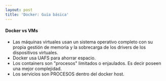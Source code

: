 ```yaml
---
layout: post
title: 'Docker: Guía básica'
---
```


#### Docker vs VMs
- Las máquinas virtuales usan un sistema operativo completo con su propia gestión de memoria y la
sobrecarga de los drivers de los dispositivos virtuales. 
- Docker usa UAFS para ahorrar espacio. 
- Los containers son "procesos" limitados o enjaulados.  Es decir poseen una mejor complejidad.
- Los servicios son PROCESOS dentro del docker host. 



